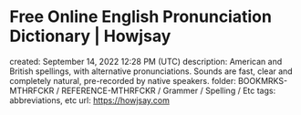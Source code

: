 # Free Online English Pronunciation Dictionary | Howjsay

created: September 14, 2022 12:28 PM (UTC)
description: American and British spellings, with alternative pronunciations. Sounds are fast, clear and completely natural, pre-recorded by native speakers.
folder: BOOKMRKS-MTHRFCKR / REFERENCE-MTHRFCKR / Grammer / Spelling / Etc
tags: abbreviations, etc
url: https://howjsay.com